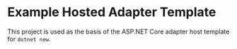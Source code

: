 ﻿# Example Hosted Adapter Template

This project is used as the basis of the ASP.NET Core adapter host template for `dotnet new`.
